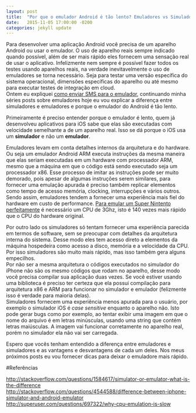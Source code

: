 ```yaml
---
layout: post
title:  "Por que o emulador Android é tão lento? Emuladores vs Simuladores."
date:   2015-11-05 17:00:00 -0200
categories: jekyll update
---
```


Para desenvolver uma aplicação Android você precisa de um aparelho Android ou usar o emulador. O uso de aparelho reais sempre indicado quando possível, além de ser mais rápido eles fornecem uma sensação real de usar o aplicativo.
Infelizmente nem sempre é possível fazer todos os testes usando aparelhos reais, na verdade inevitavelmente o uso de emuladores se torna necessário. Seja para testar uma versão específica do sistema operacional, dimensões específicas do aparelho ou até mesmo para executar testes de integração em cloud.  
Ontem eu expliquei [como enviar SMS para o emulador](https://guitcastro.github.io/jekyll/update/2015/11/04/send_sms_android_emulator_pt.html), continuando minha séries posts sobre emuladores hoje eu vou explicar a diferença entre simuladores e emuladores e porque o emulador do Android é tão lento. 

Primeiramente é preciso entender porque o emulador é lento, quem já desenvolveu aplicativos para iOS sabe que elas são executadas com velocidade semelhante a de um aparelho real. Isso se dá porque o iOS usa um **simulador** e não um **emulador**.

Emuladores levam em conta detalhes internos da arquitetura e do hardware. Ou seja um emulador Android ARM executa instruções da mesma maneira que elas seriam executadas em um hardware com processador ARM, mesmo que a máquina em que o código está sendo executado seja um processador x86. Esse processo de imitar as instruções pode ser muito demorado, pois apesar de algumas instruções serem similares, para fornecer uma emulação apurada é preciso também replicar elementos como tempo de acesso memória, clocking, interrupções e vários outros.   
Sendo assim, emuladores tendem a fornecer uma experiência mais fiel do hardware em custo de performance. [Para emular um Super Nintento perfeitamente](http://www.tested.com/tech/gaming/2712-why-perfect-hardware-snes-emulation-requires-a-3ghz-cpu/) é necessário um CPU de 3Ghz, isto é 140 vezes mais rápido que o CPU do hardware original.

Por outro lado os simuladores só tentam fornecer uma experiência parecida em termos de software, sem se preocupar com detalhes da arquitetura interna do sistema. Desse modo eles tem acesso direto a elementos da máquina hospedeira como acesso a disco, memória e a velocidade da CPU. Por isso simuladores são muito mais rápido, mas isso também gera alguns empecilhos.   
Por não ser a mesma arquitetura o códigos executados no simulador do iPhone não são os mesmo códigos que rodam no aparelho, desse modo você precisa compilar sua aplicação duas vezes. Se você estiver usando uma biblioteca é preciso ter certeza que ela possui compilação para arquitetura x86 e ARM para funcionar no simulador e emulador (felizmente isso é verdade para maioria delas).  
Simuladores fornecem uma experiência menos apurada para o usuário, por exemplo o simulador iOS é *case sensitive* enquanto o aparelho não. Isto pode gerar bugs como por exemplo, ao tentar exibir uma imagem em que o nome do arquivo é em letras minúsculas, usando uma string que contém letras maiúsculas. A imagem vai funcionar corretamente no aparelho real, porém no simulador ela não vai ser carregada.

Espero que vocês tenham entendido a diferença entre emuladores e simuladores e as vantagens e desvantagens de cada um deles. Nos meus próximos posts eu vou fornecer dicas para deixar o emuladore mais rápido.

#Referências

http://stackoverflow.com/questions/1584617/simulator-or-emulator-what-is-the-difference  
http://stackoverflow.com/questions/4544588/difference-between-iphone-simulator-and-android-emulator
http://superuser.com/questions/697322/why-cpu-emulation-is-slow
